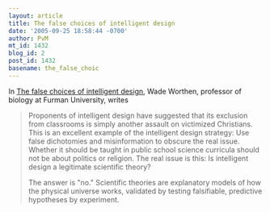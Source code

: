```yaml
---
layout: article
title: The false choices of intelligent design
date: '2005-09-25 18:58:44 -0700'
author: PvM
mt_id: 1432
blog_id: 2
post_id: 1432
basename: the_false_choic
---
```

In [The false choices of intelligent design](http://www.thestate.com/mld/state/news/opinion/12735927.htm), Wade Worthen, professor of biology at Furman University, writes

> Proponents of intelligent design have suggested that its exclusion from classrooms is simply another assault on victimized Christians. This is an excellent example of the intelligent design strategy: Use false dichotomies and misinformation to obscure the real issue. Whether it should be taught in public school science curricula should not be about politics or religion. The real issue is this: Is intelligent design a legitimate scientific theory?
> 
> The answer is "no." Scientific theories are explanatory models of how the physical universe works, validated by testing falsifiable, predictive hypotheses by experiment.
